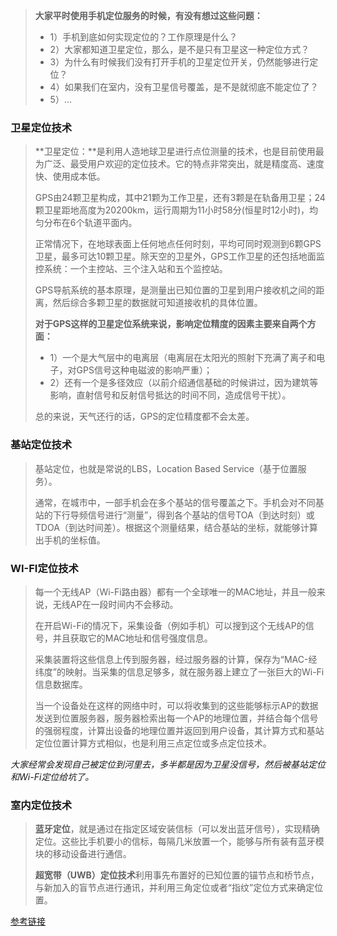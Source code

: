 > **大家平时使用手机定位服务的时候，有没有想过这些问题：**
>
> - 1）手机到底如何实现定位的？工作原理是什么？
> - 2）大家都知道卫星定位，那么，是不是只有卫星这一种定位方式？
> - 3）为什么有时候我们没有打开手机的卫星定位开关，仍然能够进行定位？
> - 4）如果我们在室内，没有卫星信号覆盖，是不是就彻底不能定位了？
> - 5）…



### 卫星定位技术

> **卫星定位：**是利用人造地球卫星进行点位测量的技术，也是目前使用最为广泛、最受用户欢迎的定位技术。它的特点非常突出，就是精度高、速度快、使用成本低。
>
> GPS由24颗卫星构成，其中21颗为工作卫星，还有3颗是在轨备用卫星；24颗卫星距地高度为20200km，运行周期为11小时58分(恒星时12小时)，均匀分布在6个轨道平面内。
>
> 正常情况下，在地球表面上任何地点任何时刻，平均可同时观测到6颗GPS卫星，最多可达10颗卫星。除天空的卫星外，GPS工作卫星的还包括地面监控系统：一个主控站、三个注入站和五个监控站。
>
> GPS导航系统的基本原理，是测量出已知位置的卫星到用户接收机之间的距离，然后综合多颗卫星的数据就可知道接收机的具体位置。
>
> **对于GPS这样的卫星定位系统来说，影响定位精度的因素主要来自两个方面：**
>
> - 1）一个是大气层中的电离层（电离层在太阳光的照射下充满了离子和电子，对GPS信号这种电磁波的影响严重）；
> - 2）还有一个是多径效应（以前介绍通信基础的时候讲过，因为建筑等影响，直射信号和反射信号抵达的时间不同，造成信号干扰）。
>
> 总的来说，天气还行的话，GPS的定位精度都不会太差。



### 基站定位技术

> 基站定位，也就是常说的LBS，Location Based Service（基于位置服务）。
>
> 通常，在城市中，一部手机会在多个基站的信号覆盖之下。手机会对不同基站的下行导频信号进行“测量”，得到各个基站的信号TOA（到达时刻）或TDOA（到达时间差）。根据这个测量结果，结合基站的坐标，就能够计算出手机的坐标值。



### WI-FI定位技术

> 每一个无线AP（Wi-Fi路由器）都有一个全球唯一的MAC地址，并且一般来说，无线AP在一段时间内不会移动。
>
> 在开启Wi-Fi的情况下，采集设备（例如手机）可以搜到这个无线AP的信号，并且获取它的MAC地址和信号强度信息。
>
> 采集装置将这些信息上传到服务器，经过服务器的计算，保存为“MAC-经纬度”的映射。当采集的信息足够多，就在服务器上建立了一张巨大的Wi-Fi信息数据库。
>
> 当一个设备处在这样的网络中时，可以将收集到的这些能够标示AP的数据发送到位置服务器，服务器检索出每一个AP的地理位置，并结合每个信号的强弱程度，计算出设备的地理位置并返回到用户设备，其计算方式和基站定位位置计算方式相似，也是利用三点定位或多点定位技术。

*大家经常会发现自己被定位到河里去，多半都是因为卫星没信号，然后被基站定位和Wi-Fi定位给坑了。*



### 室内定位技术

> **蓝牙定位**，就是通过在指定区域安装信标（可以发出蓝牙信号），实现精确定位。这些比手机要小的信标，每隔几米放置一个，能够与所有装有蓝牙模块的移动设备进行通信。
>
> **超宽带（UWB）定位技术**利用事先布置好的已知位置的锚节点和桥节点，与新加入的盲节点进行通讯，并利用三角定位或者“指纹”定位方式来确定位置。



[参考链接](http://www.52im.net/thread-2428-1-1.html)